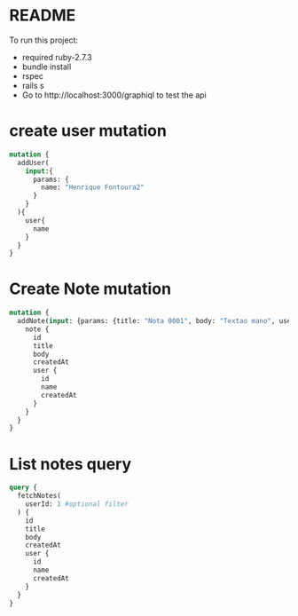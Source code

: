 # README
To run this project:
 - required ruby-2.7.3
 - bundle install
 - rspec
 - rails s
 - Go to http://localhost:3000/graphiql to test the api
 
# create user mutation
```graphql
mutation {
  addUser(
    input:{
      params: {
        name: "Henrique Fontoura2"
      }
    }
  ){
    user{
      name
    }
  }
}
```
# Create Note mutation
```graphql
mutation {
  addNote(input: {params: {title: "Nota 0001", body: "Textao mano", userId: 1}}) {
    note {
      id
      title
      body
      createdAt
      user {
        id
        name
        createdAt
      }
    }
  }
}
```

# List notes query
```graphql
query {
  fetchNotes(
    userId: 1 #optional filter
  ) {
    id
    title
    body
    createdAt
    user {
      id
      name
      createdAt
    }
  }
}
```

